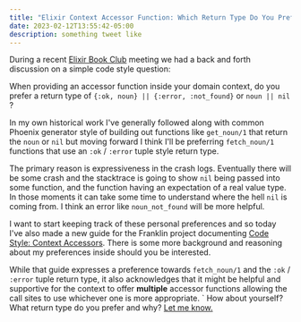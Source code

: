 ```yaml
---
title: "Elixir Context Accessor Function: Which Return Type Do You Prefer?"
date: 2023-02-12T13:55:42-05:00
description: something tweet like
---
```


During a recent [Elixir Book Club](https://elixirbookclub.github.io/website/) meeting we had a back and forth discussion on a simple code style question:

When providing an accessor function inside your domain context, do you prefer a return type of `{:ok, noun} || {:error, :not_found}` or `noun || nil` ?

In my own historical work I've generally followed along with common Phoenix generator style of building out functions like `get_noun/1` that return the `noun` or `nil` but moving forward I think I'll be preferring `fetch_noun/1` functions that use an `:ok` / `:error` tuple style return type.

The primary reason is expressiveness in the crash logs. Eventually there will be some crash and the stacktrace is going to show `nil` being passed into some function, and the function having an expectation of a real value type. In those moments it can take some time to understand where the hell `nil` is coming from. I think an error like `noun_not_found` will be more helpful.

I want to start keeping track of these personal preferences and so today I've also made a new guide for the Franklin project documenting [Code Style: Context Accessors](https://github.com/zorn/franklin/blob/main/guides/code_style/context_accessors.md). There is some more background and reasoning about my preferences inside should you be interested.

While that guide expresses a preference towards `fetch_noun/1` and the `:ok` / `:error` tuple return type, it also acknowledges that it might be helpful and supportive for the context to offer **multiple** accessor functions allowing the call sites to use whichever one is more appropriate.
`
How about yourself? What return type do you prefer and why? [Let me know.](/contact)
